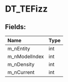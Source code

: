 # DT_TEFizz

## Fields:

| Name | Type |
| :--- | :--- |
| m_nEntity | int |
| m_nModelIndex | int |
| m_nDensity | int |
| m_nCurrent | int |
